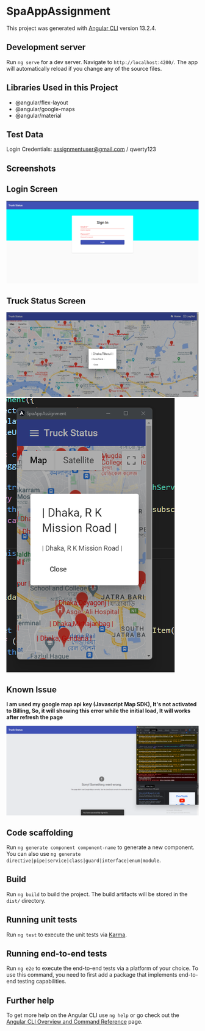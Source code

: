 # SpaAppAssignment

This project was generated with [Angular CLI](https://github.com/angular/angular-cli) version 13.2.4.

## Development server

Run `ng serve` for a dev server. Navigate to `http://localhost:4200/`. The app will automatically reload if you change any of the source files.


## Libraries Used in this Project

- @angular/flex-layout
- @angular/google-maps
- @angular/material

## Test Data

Login Credentials: assignmentuser@gmail.com / qwerty123

## Screenshots
## Login Screen
![Alt text](screenshots/login.png "Optional Title")


## Truck Status Screen
![Alt text](screenshots/truck_status_in_googlemap.png "Truck Status (Web)")
![Alt text](screenshots/truck_status_in_googlemap_mobile.png "Truck Status (Mobile)")

## Known Issue
**I am used my google map api key (Javascript Map SDK), It's not activated to Billing, So, it will showing this error while the initial load, It will works after refresh the page**

![Alt text](screenshots/known_issue.png "Truck Status (Web)")

## Code scaffolding

Run `ng generate component component-name` to generate a new component. You can also use `ng generate directive|pipe|service|class|guard|interface|enum|module`.

## Build

Run `ng build` to build the project. The build artifacts will be stored in the `dist/` directory.

## Running unit tests

Run `ng test` to execute the unit tests via [Karma](https://karma-runner.github.io).

## Running end-to-end tests

Run `ng e2e` to execute the end-to-end tests via a platform of your choice. To use this command, you need to first add a package that implements end-to-end testing capabilities.

## Further help

To get more help on the Angular CLI use `ng help` or go check out the [Angular CLI Overview and Command Reference](https://angular.io/cli) page.
